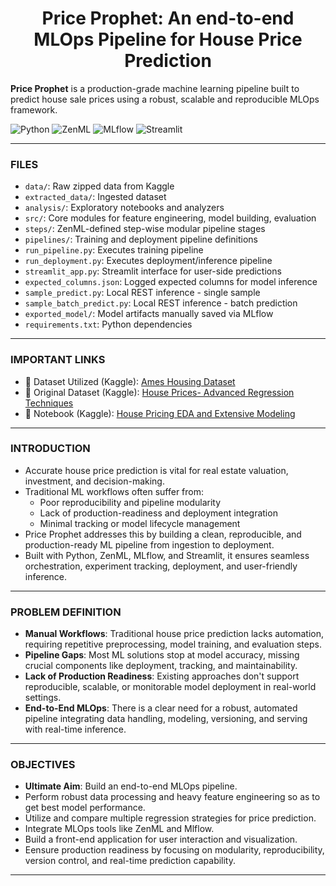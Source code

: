 <h1 align="center">Price Prophet: An end-to-end MLOps Pipeline for House Price Prediction</h1>

<b>Price Prophet</b> is a production-grade machine learning pipeline built to predict house sale prices using a robust, scalable and reproducible MLOps framework.

![Python](https://img.shields.io/badge/Python-3.10-blue?style=for-the-badge&logo=python&logoColor=white)
![ZenML](https://img.shields.io/badge/ZenML-FF4088?style=for-the-badge&logo=zenml&logoColor=white)
![MLflow](https://img.shields.io/badge/MLflow-FFBB00?style=for-the-badge&logo=mlflow&logoColor=white)
![Streamlit](https://img.shields.io/badge/Streamlit-FF4B4B?style=for-the-badge&logo=streamlit&logoColor=white)

<!--
![MLOps](https://img.shields.io/badge/MLOps-End--to--End--Pipeline-brightgreen?style=for-the-badge)
![Optimized for RMSE](https://img.shields.io/badge/Optimized--For-RMSE-yellow?style=for-the-badge) 
-->

---

### FILES

- `data/`: Raw zipped data from Kaggle
- `extracted_data/`: Ingested dataset
- `analysis/`: Exploratory notebooks and analyzers
- `src/`: Core modules for feature engineering, model building, evaluation
- `steps/`: ZenML-defined step-wise modular pipeline stages
- `pipelines/`: Training and deployment pipeline definitions
- `run_pipeline.py`: Executes training pipeline
- `run_deployment.py`: Executes deployment/inference pipeline
- `streamlit_app.py`: Streamlit interface for user-side predictions
- `expected_columns.json`: Logged expected columns for model inference
- `sample_predict.py`: Local REST inference - single sample
- `sample_batch_predict.py`: Local REST inference - batch prediction
- `exported_model/`: Model artifacts manually saved via MLflow
- `requirements.txt`: Python dependencies

---

### IMPORTANT LINKS

- 📂 Dataset Utilized (Kaggle): [Ames Housing Dataset](https://www.kaggle.com/datasets/prevek18/ames-housing-dataset)
- 📄 Original Dataset (Kaggle): [House Prices- Advanced Regression Techniques](https://www.kaggle.com/competitions/house-prices-advanced-regression-techniques/data)
- 📓 Notebook (Kaggle): [House Pricing EDA and Extensive Modeling](https://www.kaggle.com/code/krishd123/house-pricing-eda-and-extensive-modeling)

---

### INTRODUCTION
- Accurate house price prediction is vital for real estate valuation, investment, and decision-making.
- Traditional ML workflows often suffer from:
  - Poor reproducibility and pipeline modularity
  - Lack of production-readiness and deployment integration
  - Minimal tracking or model lifecycle management
- Price Prophet addresses this by building a clean, reproducible, and production-ready ML pipeline from ingestion to deployment.
- Built with Python, ZenML, MLflow, and Streamlit, it ensures seamless orchestration, experiment tracking, deployment, and user-friendly inference.

---
<!--
### RELATED WORKS
<img width="1636" height="609" alt="image" src="https://github.com/user-attachments/assets/498a0db6-45a9-4a75-bef9-061e5bcbe73e" />
<img width="1622" height="473" alt="image" src="https://github.com/user-attachments/assets/1128d23d-832d-487f-aba0-313071bdc34e" />
-->

### PROBLEM DEFINITION
- **Manual Workflows**: Traditional house price prediction lacks automation, requiring repetitive preprocessing, model training, and evaluation steps.
- **Pipeline Gaps**: Most ML solutions stop at model accuracy, missing crucial components like deployment, tracking, and maintainability.
- **Lack of Production Readiness**: Existing approaches don't support reproducible, scalable, or monitorable model deployment in real-world settings.
- **End-to-End MLOps**: There is a clear need for a robust, automated pipeline integrating data handling, modeling, versioning, and serving with real-time inference.

---

### OBJECTIVES
- **Ultimate Aim**: Build an end-to-end MLOps pipeline.
- Perform robust data processing and heavy feature engineering so as to get best model performance.
- Utilize and compare multiple regression strategies for price prediction.
- Integrate MLOps tools like ZenML and Mlflow.
- Build a front-end application for user interaction and visualization.
- Eensure production readiness by focusing on modularity, reproducibility, version control, and real-time prediction capability.

---
